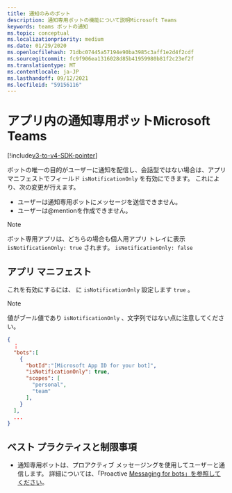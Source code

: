 ```yaml
---
title: 通知のみのボット
description: 通知専用ボットの機能について説明Microsoft Teams
keywords: teams ボットの通知
ms.topic: conceptual
ms.localizationpriority: medium
ms.date: 01/29/2020
ms.openlocfilehash: 71dbc07445a57194e90ba3985c3aff1e2d4f2cdf
ms.sourcegitcommit: fc9f906ea1316028d85b41959980b81f2c23ef2f
ms.translationtype: MT
ms.contentlocale: ja-JP
ms.lasthandoff: 09/12/2021
ms.locfileid: "59156116"
---
```

# <a name="notification-only-bots-in-microsoft-teams"></a>アプリ内の通知専用ボットMicrosoft Teams

[!include[v3-to-v4-SDK-pointer](~/includes/v3-to-v4-pointer-bots.md)]

ボットの唯一の目的がユーザーに通知を配信し、会話型ではない場合は、アプリ マニフェストでフィールド `isNotificationOnly` を有効にできます。 これにより、次の変更が行えます。

* ユーザーは通知専用ボットにメッセージを送信できません。
* ユーザーは@mentionを作成できません。

> [!NOTE]
> ボット専用アプリは、どちらの場合も個人用アプリ トレイに表示 `isNotificationOnly: true` されます。 `isNotificationOnly: false`

## <a name="app-manifest"></a>アプリ マニフェスト

これを有効にするには、 に `isNotificationOnly` 設定します `true` 。

> [!NOTE]
> 値がブール値であり `isNotificationOnly` 、文字列ではない点に注意してください。

```json
{
  ⋮
  "bots":[
    {
      "botId":"[Microsoft App ID for your bot]",
      "isNotificationOnly": true,
      "scopes": [
        "personal",
        "team"
      ],
    }
  ],
  ...
}
```

## <a name="best-practices-and-limitations"></a>ベスト プラクティスと制限事項

* 通知専用ボットは、プロアクティブ メッセージングを使用してユーザーと通信します。 詳細については、「Proactive [Messaging for bots」を参照してください](~/resources/bot-v3/bot-conversations/bots-conv-proactive.md)。
